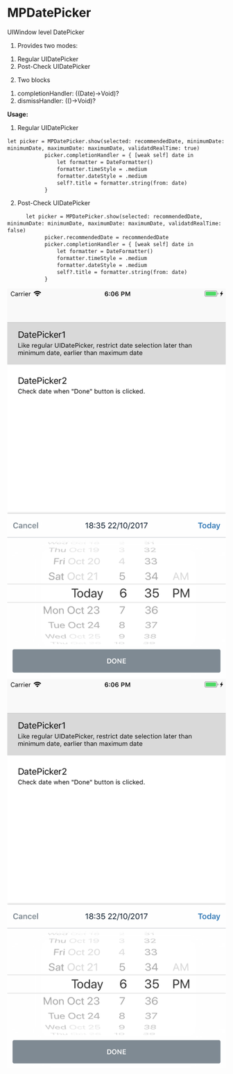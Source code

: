 # MPDatePicker
UIWindow level DatePicker

1. Provides two modes: 
  1) Regular UIDatePicker
  2) Post-Check UIDatePicker
  
2. Two blocks
  1) completionHandler: ((Date)->Void)?
  2) dismissHandler: (()->Void)?

**Usage:**
1. Regular UIDatePicker
```
let picker = MPDatePicker.show(selected: recommendedDate, minimumDate: minimumDate, maximumDate: maximumDate, validatdRealTime: true)
            picker.completionHandler = { [weak self] date in
                let formatter = DateFormatter()
                formatter.timeStyle = .medium
                formatter.dateStyle = .medium
                self?.title = formatter.string(from: date)
            }
```

2. Post-Check UIDatePicker
```
      let picker = MPDatePicker.show(selected: recommendedDate, minimumDate: minimumDate, maximumDate: maximumDate, validatdRealTime: false)
            picker.recommendedDate = recommendedDate
            picker.completionHandler = { [weak self] date in
                let formatter = DateFormatter()
                formatter.timeStyle = .medium
                formatter.dateStyle = .medium
                self?.title = formatter.string(from: date)
            }
```

![Regular UIDatePicker](https://github.com/linbo8303/MPDatePicker/blob/master/Screenshot%201.png "Regular UIDatePicker")
![Post-Check UIDatePicker](https://github.com/linbo8303/MPDatePicker/blob/master/Screenshot%201.png "Post-Check UIDatePicker")
